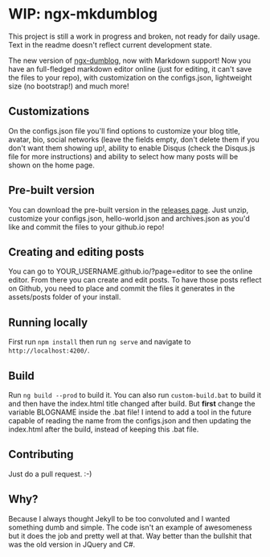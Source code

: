 # WIP: ngx-mkdumblog

This project is still a work in progress and broken, not ready for daily usage. Text in the readme doesn't reflect current development state.

The new version of [ngx-dumblog](https://github.com/pedroCX486/ngx-dumblog), now with Markdown support! Now you have an full-fledged markdown editor online (just for editing, it can't save the files to your repo), with customization on the configs.json, lightweight size (no bootstrap!) and much more!

## Customizations

On the configs.json file you'll find options to customize your blog title, avatar, bio, social networks (leave the fields empty, don't delete them if you don't want them showing up!, ability to enable Disqus (check the Disqus.js file for more instructions) and ability to select how many posts will be shown on the home page.

## Pre-built version

You can download the pre-built version in the [releases page](https://github.com/pedroCX486/ngx-mkdumblog/releases/latest). Just unzip, customize your configs.json, hello-world.json and archives.json as you'd like and commit the files to your github.io repo!

## Creating and editing posts

You can go to YOUR_USERNAME.github.io/?page=editor to see the online editor. From there you can create and edit posts. To have those posts reflect on Github, you need to place and commit the files it generates in the assets/posts folder of your install.

## Running locally

First run `npm install` then run `ng serve` and navigate to `http://localhost:4200/`.

## Build

Run `ng build --prod` to build it. You can also run `custom-build.bat` to build it and then have the index.html title changed after build. But **first** change the variable BLOGNAME inside the .bat file! I intend to add a tool in the future capable of reading the name from the configs.json and then updating the index.html after the build, instead of keeping this .bat file.

## Contributing

Just do a pull request.  :-)

## Why?

Because I always thought Jekyll to be too convoluted and I wanted something dumb and simple. The code isn't an example of awesomeness but it does the job and pretty well at that. Way better than the bullshit that was the old version in JQuery and C#.
